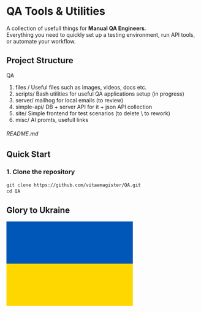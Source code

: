 # QA Tools & Utilities

A collection of usefull things for **Manual QA Engineers**.  
Everything you need to quickly set up a testing environment, run API tools, or automate your workflow.

## Project Structure

QA

1. files / Useful files such as images, videos, docs etc.
2. scripts/ Bash utilities for useful QA applications setup (in progress)
3. server/ mailhog for local emails (to review)
4. simple-api/ DB + server API for it + json API collection
5. site/ Simple frontend for test scenarios (to delete \ to rework)
6. misc/ AI promts, usefull links
###### README.md

## Quick Start

### 1. Clone the repository

```
git clone https://github.com/vitaemagister/QA.git
cd QA
```
## Glory to Ukraine
![Project Preview](/files/ua_flag.webp)
